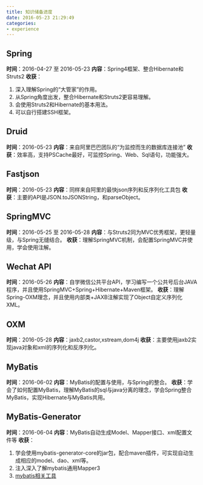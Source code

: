 ```yaml
---
title: 知识储备进度
date: 2016-05-23 21:29:49
categories:
- experience
---
```

## Spring
**时间**：2016-04-27 至 2016-05-23
**内容**：Spring4框架、整合Hibernate和Struts2
**收获**：
1. 深入理解Spring的“大管家”的作用。
2. 从Spring角度出发，整合Hibernate和Struts2更容易理解。
3. 会使用Struts2和Hibernate的基本用法。
4. 可以自行搭建SSH框架。

## Druid
**时间**：2016-05-23
**内容**：来自阿里巴巴团队的“为监控而生的数据库连接池”
**收获**：效率高，支持PSCache最好，可监控Spring、Web、Sql语句，功能强大。

## Fastjson
**时间**：2016-05-23
**内容**：同样来自阿里的最快json序列和反序列化工具包
**收获**：主要的API是JSON.toJSONString，和parseObject。

## SpringMVC
**时间**：2016-05-25 至 2016-05-28
**内容**：与Struts2同为MVC优秀框架，更轻量级，与Spring无缝结合。
**收获**：理解SpringMVC机制，会配置SpringMVC并使用，学会使用注解。

## Wechat API
**时间**：2016-05-26
**内容**：自学微信公共平台API，学习编写一个公共号后台JAVA程序，并且使用SpringMVC+Spring+Hibernate+Maven框架。
**收获**：理解Spring-OXM理念，并且使用内部类+JAXB注解实现了Object自定义序列化XML。

## OXM
**时间**：2016-05-28
**内容**：jaxb2,castor,xstream,dom4j
**收获**：主要使用jaxb2实现java对象和xml的序列化和反序列化。

## MyBatis
**时间**：2016-06-02
**内容**：MyBatis的配置与使用，与Spring的整合。
**收获**：学会了如何配置MyBatis，理解MyBatis的sql与java分离的理念，学会Spring整合MyBatis，实现Hibernate与MyBatis共用。

## MyBatis-Generator
**时间**：2016-06-04
**内容**：MyBatis自动生成Model、Mapper接口、xml配置文件等
**收获**：
1. 学会使用mybatis-generator-core的jar包，配合maven插件，可实现自动生成相应的model、dao、xml等。
2. 注入深入了解mybatis通用Mapper3
3. [mybatis相关工具](http://www.mybatis.tk/)
